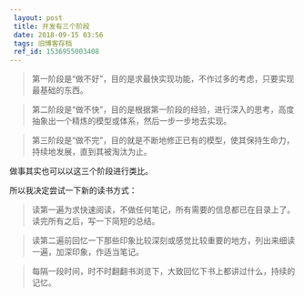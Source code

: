 ```yaml
---
 layout: post
 title: 开发有三个阶段
 date: 2018-09-15 03:56
 tags: 旧博客存档
 ref_id: 1536955003408
---
```

>第一阶段是“做不好”，目的是求最快实现功能，不作过多的考虑，只要实现最基础的东西。

>第二阶段是“做不快”，目的是根据第一阶段的经验，进行深入的思考，高度抽象出一个精炼的模型或体系，然后一步一步地去实现。

>第三阶段是“做不完”，目的就是不断地修正已有的模型，使其保持生命力，持续地发展，直到其被淘汰为止。

做事其实也可以以这三个阶段进行类比。

所以我决定尝试一下新的读书方式：

>读第一遍为求快速阅读，不做任何笔记，所有需要的信息都已在目录上了。读完所有之后，写一下简短的总结。

>读第二遍前回忆一下那些印象比较深刻或感觉比较重要的地方，列出来细读一遍，加深印象，作适当笔记。

>每隔一段时间，时不时翻翻书浏览下，大致回忆下书上都讲过什么，持续的记忆。

